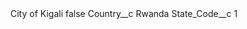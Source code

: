 <?xml version="1.0" encoding="UTF-8"?>
<CustomMetadata xmlns="http://soap.sforce.com/2006/04/metadata" xmlns:xsi="http://www.w3.org/2001/XMLSchema-instance" xmlns:xsd="http://www.w3.org/2001/XMLSchema">
    <label>City of Kigali</label>
    <protected>false</protected>
    <values>
        <field>Country__c</field>
        <value xsi:type="xsd:string">Rwanda</value>
    </values>
    <values>
        <field>State_Code__c</field>
        <value xsi:type="xsd:string">1</value>
    </values>
</CustomMetadata>
